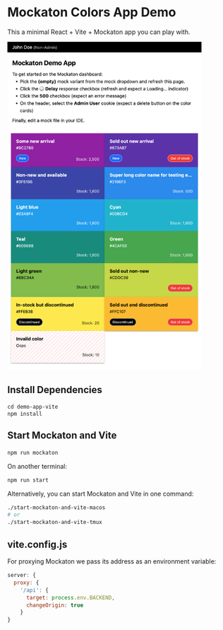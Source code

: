 # Mockaton Colors App Demo

This a minimal React + Vite + Mockaton app you can play with.

<img src="./README-screenshot.png" alt="Mockaton Demo App Screenshot" style="max-width: 440px" />


## Install Dependencies
```
cd demo-app-vite
npm install
```


## Start Mockaton and Vite
```sh
npm run mockaton
```

On another terminal:
```sh
npm run start  
```

Alternatively, you can start Mockaton and Vite in one command:

```sh
./start-mockaton-and-vite-macos
# or
./start-mockaton-and-vite-tmux
```


## vite.config.js

For proxying Mockaton we pass its address as an environment variable:

```js 
server: {
  proxy: {
    '/api': {
      target: process.env.BACKEND,
      changeOrigin: true
    }
}
```
